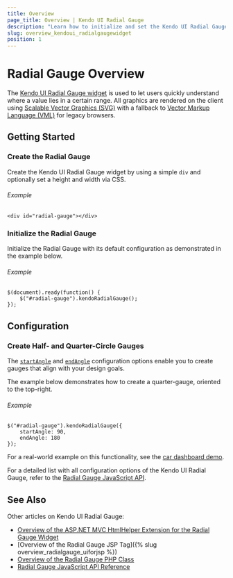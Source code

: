 ```yaml
---
title: Overview
page_title: Overview | Kendo UI Radial Gauge  
description: "Learn how to initialize and set the Kendo UI Radial Gauge."
slug: overview_kendoui_radialgaugewidget
position: 1
---
```


# Radial Gauge Overview

The [Kendo UI Radial Gauge widget](http://demos.telerik.com/kendo-ui/radial-gauge/index) is used to let users quickly understand where a value lies in a certain range. All graphics are rendered on the client using [Scalable Vector Graphics (SVG)](https://en.wikipedia.org/wiki/Scalable_Vector_Graphics) with a fallback to [Vector Markup Language (VML)](https://en.wikipedia.org/wiki/Vector_Markup_Language) for legacy browsers.

## Getting Started

### Create the Radial Gauge

Create the Kendo UI Radial Gauge widget by using a simple `div` and optionally set a height and width via CSS.

###### Example

    <div id="radial-gauge"></div>

### Initialize the Radial Gauge

Initialize the Radial Gauge with its default configuration as demonstrated in the example below.

###### Example

	$(document).ready(function() {
    	$("#radial-gauge").kendoRadialGauge();
   	});

## Configuration

### Create Half- and Quarter-Circle Gauges

The [`startAngle`](/api/dataviz/radialgauge#scale.startAngle) and [`endAngle`](/api/dataviz/radialgauge#scale.endAngle) configuration options enable you to create gauges that align with your design goals.

The example below demonstrates how to create a quarter-gauge, oriented to the top-right.

###### Example

    $("#radial-gauge").kendoRadialGauge({
        startAngle: 90,
        endAngle: 180
    });

For a real-world example on this functionality, see the [car dashboard demo](http://demos.telerik.com/kendo-ui/radial-gauge/car-dashboard).

For a detailed list with all configuration options of the Kendo UI Radial Gauge, refer to the [Radial Gauge JavaScript API](/api/dataviz/radialgauge).

## See Also

Other articles on Kendo UI Radial Gauge:

* [Overview of the ASP.NET MVC HtmlHelper Extension for the Radial Gauge Widget](/aspnet-mvc/helpers/radialgauge/overview)
* [Overview of the Radial Gauge JSP Tag]({% slug overview_radialgauge_uiforjsp %})
* [Overview of the Radial Gauge PHP Class](/php/widgets/radialgauge/overview)
* [Radial Gauge JavaScript API Reference](/api/javascript/dataviz/ui/radialgauge)
